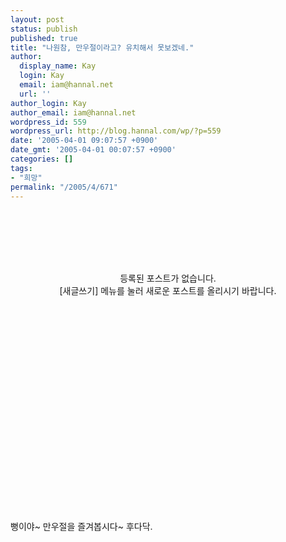 ```yaml
---
layout: post
status: publish
published: true
title: "나원참, 만우절이라고? 유치해서 못보겠네."
author:
  display_name: Kay
  login: Kay
  email: iam@hannal.net
  url: ''
author_login: Kay
author_email: iam@hannal.net
wordpress_id: 559
wordpress_url: http://blog.hannal.com/wp/?p=559
date: '2005-04-01 09:07:57 +0900'
date_gmt: '2005-04-01 00:07:57 +0900'
categories: []
tags:
- "희망"
permalink: "/2005/4/671"
---
```

<p>&nbsp;<br />
&nbsp;<br />
&nbsp;<br />
&nbsp;</p>
<p><center><br />
등록된 포스트가 없습니다.<br />
[새글쓰기] 메뉴를 눌러 새로운 포스트를 올리시기 바랍니다.<br />
</center><br />
&nbsp;<br />
&nbsp;<br />
&nbsp;<br />
&nbsp;<br />
&nbsp;<br />
&nbsp;<br />
&nbsp;<br />
&nbsp;<br />
&nbsp;<br />
&nbsp;<br />
&nbsp;<br />
&nbsp;<br />
&nbsp;<br />
&nbsp;<br />
&nbsp;<br />
&nbsp;<br />
&nbsp;<br />
&nbsp;<br />
&nbsp;<br />
&nbsp;<br />
뻥이야~ 만우절을 즐겨봅시다~ 후다닥.</p>
